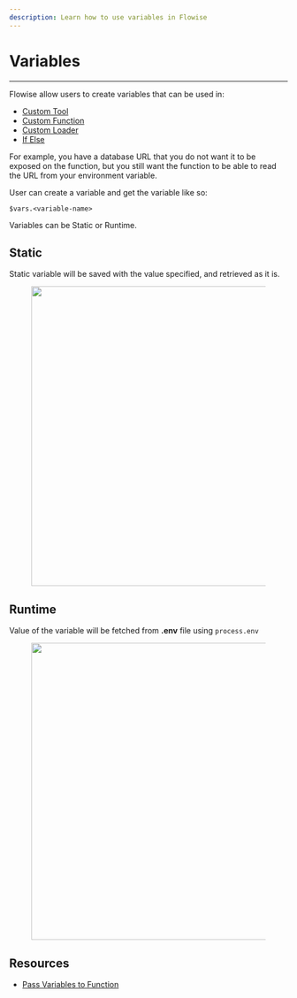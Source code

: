 ```yaml
---
description: Learn how to use variables in Flowise
---
```


# Variables

---

Flowise allow users to create variables that can be used in:

-   [Custom Tool](../integrations/langchain/tools/custom-tool.md)
-   [Custom Function](../integrations/utilities/custom-js-function.md)
-   [Custom Loader](../integrations/langchain/document-loaders/custom-document-loader.md)
-   [If Else](../integrations/utilities/if-else.md)

For example, you have a database URL that you do not want it to be exposed on the function, but you still want the function to be able to read the URL from your environment variable.

User can create a variable and get the variable like so:

`$vars.<variable-name>`

Variables can be Static or Runtime.

## Static

Static variable will be saved with the value specified, and retrieved as it is.

<figure><img src="/.gitbook/assets/image (13) (1).png" alt="" width="542" /><figcaption></figcaption></figure>

## Runtime

Value of the variable will be fetched from **.env** file using `process.env`

<figure><img src="/.gitbook/assets/image (1) (1) (1) (1) (1) (1) (1) (1) (1) (1) (1) (1) (1) (1) (1) (1).png" alt="" width="537" /><figcaption></figcaption></figure>

## Resources

-   [Pass Variables to Function](../integrations/langchain/tools/custom-tool.md#pass-variables-to-function)
